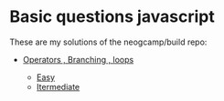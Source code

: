 # Basic questions javascript
 These are my solutions of the neogcamp/build repo: 
 * [Operators , Branching , loops](https://github.com/arp99/Basic_questions_javascript/tree/main/Operators_Branching_Loops)
    
    * [Easy](https://github.com/arp99/Basic_questions_javascript/tree/main/Operators_Branching_Loops/Easy)
    * [Itermediate](https://github.com/arp99/Basic_questions_javascript/tree/main/Operators_Branching_Loops/Intermediate)
